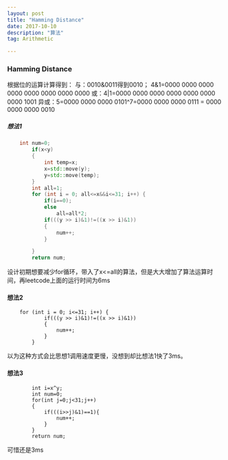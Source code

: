 ```yaml
---
layout: post
title: "Hamming Distance"
date: 2017-10-10
description: "算法"
tag: Arithmetic

---
```

### Hamming Distance

根据位的运算计算得到：
与：0010&0011得到0010；
4&1=0000 0000 0000 0000 0000 0000 0000 0000
或：4|1=0000 0000 0000 0000 0000 0000 0000 1001
异或：5=0000 0000 0000 0101^7=0000 0000 0000 0111 = 0000 0000 0000 0010

##### 想法1
```C++
	int num=0;
        if(x<y)
        {
            int temp=x;
            x=std::move(y);
            y=std::move(temp);
        }
        int all=1;
        for (int i = 0; all<=x&&i<=31; i++) {
            if(i==0);
            else
                all=all*2;
            if(((y >> i)&1)!=((x >> i)&1))
            {
                num++;
            }

        }
        return num;
```
设计初期想要减少for循环，带入了x<=all的算法，但是大大增加了算法运算时间，再leetcode上面的运行时间为6ms

#### 想法2
```language
	for (int i = 0; i<=31; i++) {
            if(((y >> i)&1)!=((x >> i)&1))
            {
                num++;
            }
        }
```
以为这种方式会比思想1调用速度更慢，没想到却比想法1快了3ms。

#### 想法3
```language
		int i=x^y;
        int num=0;
        for(int j=0;j<31;j++)
        {
            if(((i>>j)&1)==1){
                num++;
            }
        }
        return num;
```
可惜还是3ms
